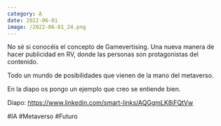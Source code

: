 ```yaml
--- 
category: A 
date: 2022-06-01 
image: /2022-06-01_24.png 
--- 
```


No sé si conocéis el concepto de Gamevertising. Una nueva manera de hacer publicidad en RV, donde las personas son protagonistas del contenido. 

Todo un mundo de posibilidades que vienen de la mano del metaverso.

En la diapo os pongo un ejemplo que creo se entiende bien. 

Diapo: https://www.linkedin.com/smart-links/AQGgmLK8iFQtVw

#IA #Metaverso #Futuro